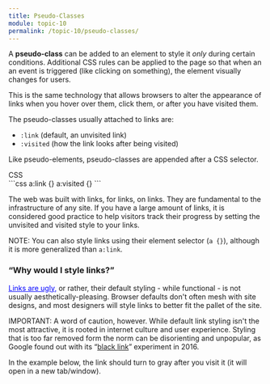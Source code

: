 ```yaml
---
title: Pseudo-Classes
module: topic-10
permalink: /topic-10/pseudo-classes/
---
```


<div class="divider-heading"></div>

A **pseudo-class** can be added to an element to style it _only_ during certain conditions. Additional CSS rules can be applied to the page so that when an an event is triggered (like clicking on something), the element visually changes for users.

This is the same technology that allows browsers to alter the appearance of links when you hover over them, click them, or after you have visited them.

The pseudo-classes usually attached to links are:
- `:link` (default, an unvisited link)
- `:visited` (how the link looks after being visited)

Like pseudo-elements, pseudo-classes are appended after a CSS selector.

<div class="code-heading">
  <span class="css">CSS</span>
</div>
```css
a:link {}
a:visited {}
```

The web was built with links, for links, on links. They are fundamental to the infrastructure of any site. If you have a large amount of links, it is considered good practice to help visitors track their progress by setting the unvisited and visited style to your links.

<span class="label label-info">NOTE:</span> You can also style links using their element selector (`a {}`), although it is more generalized than `a:link`.

### “Why would I style links?”

<a href="https://en.wikipedia.org/wiki/Hyperlink#How_hyperlinks_work_in_HTML" target="_blank" style="color: blue">Links are ugly,</a> or rather, their default styling - while functional - is not usually aesthetically-pleasing. Browser defaults don't often mesh with site designs, and most designers will style links to better fit the pallet of the site.

<span class="label label-danger">IMPORTANT:</span> A word of caution, however. While default link styling isn't the most attractive, it is rooted in internet culture and user experience. Styling that is too far removed form the norm can be disorienting and unpopular, as Google found out with its “<a href="https://mashable.com/2016/05/09/google-black-links/#dRWYeUgxc5qU" target="_blank">black link</a>” experiment in 2016.

In the example below, the link should turn to gray after you visit it (it will open in a new tab/window).

<div class="codepen-embed">
  <p data-height="400" data-theme-id="30567" data-slug-hash="NWrdoYY" data-default-tab="css,result" data-user="retrog4m3r" data-embed-version="2" data-pen-title="Pseudo-Classes, Pt. 2" class="codepen"></p>
</div>
